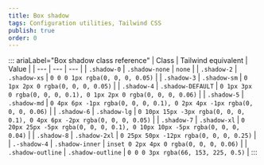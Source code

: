 ```yaml
---
title: Box shadow 
tags: Configuration utilities, Tailwind CSS
publish: true
order: 0
---
```




::: ariaLabel="Box shadow class reference"
| Class | Tailwind equivalent | Value |
| --- | --- | --- |
| `.shadow-0` | `.shadow-none` | `none` |
| `.shadow-2` | `.shadow-xs` | `0 0 0 1px rgba(0, 0, 0, 0.05)` |
| `.shadow-3` | `.shadow-sm` | `0 1px 2px 0 rgba(0, 0, 0, 0.05)` |
| `.shadow-4` | `.shadow-DEFAULT` | `0 1px 3px 0 rgba(0, 0, 0, 0.1), 0 1px 2px 0 rgba(0, 0, 0, 0.06)` |
| `.shadow-5` | `.shadow-md` | `0 4px 6px -1px rgba(0, 0, 0, 0.1), 0 2px 4px -1px rgba(0, 0, 0, 0.06)` |
| `.shadow-6` | `.shadow-lg` | `0 10px 15px -3px rgba(0, 0, 0, 0.1), 0 4px 6px -2px rgba(0, 0, 0, 0.05)` |
| `.shadow-7` | `.shadow-xl` | `0 20px 25px -5px rgba(0, 0, 0, 0.1), 0 10px 10px -5px rgba(0, 0, 0, 0.04)` |
| `.shadow-8` | `.shadow-2xl` | `0 25px 50px -12px rgba(0, 0, 0, 0.25)` |
| `.-shadow-4` | `.shadow-inner` | `inset 0 2px 4px 0 rgba(0, 0, 0, 0.06)` |
| `.shadow-outline` | `.shadow-outline` | `0 0 0 3px rgba(66, 153, 225, 0.5)` |
:::

